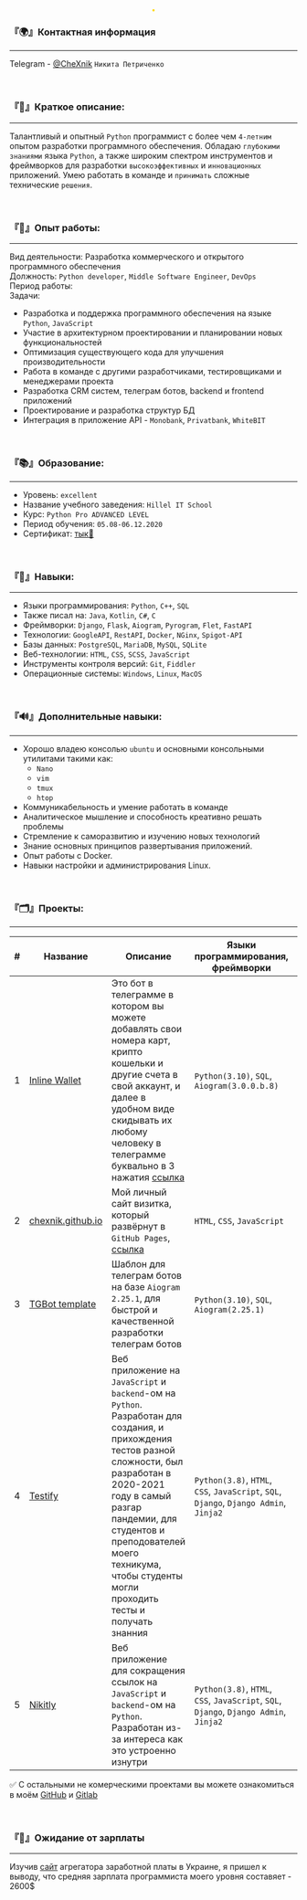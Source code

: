 <p align="center">
  
  <img alt="" style="border-radius: 20px; border: 2px gold solid" src="https://streak-stats.demolab.com?user=CheXnik&theme=gruvbox&hide_border=true&border_radius=20">
</p>

### 『🌍』Контактная информация
<hr>

Telegram - [@CheXnik](https://chexnik.t.me) `Никита Петриченко`

<br>

### 『💬』Краткое описание:
<hr>

Талантливый и опытный `Python` программист с более чем `4-летним` опытом разработки программного обеспечения. Обладаю `глубокими знаниями` языка `Python`, а также широким спектром инструментов и фреймворков для разработки `высокоэффективных` и `инновационных` приложений. Умею работать в команде и `принимать` сложные технические `решения`.

<br>

### 『🧠』Опыт работы:
<hr>

Вид деятельности: Разработка коммерческого и открытого программного обеспечения<br>
Должность: `Python developer`, `Middle Software Engineer`, `DevOps`<br>
Период работы:<br>
Задачи:
  - Разработка и поддержка программного обеспечения на языке `Python`, `JavaScript`
  - Участие в архитектурном проектировании и планировании новых функциональностей
  - Оптимизация существующего кода для улучшения производительности
  - Работа в команде с другими разработчиками, тестировщиками и менеджерами проекта
  - Разработка CRM систем, телеграм ботов, backend и frontend приложений
  - Проектирование и разработка структур БД
  - Интеграция в приложение API - `Monobank`, `Privatbank`, `WhiteBIT`

<br>

### 『📚』Образование:
<hr>

- Уровень: `excellent`
- Название учебного заведения: `Hillel IT School`
- Курс: `Python Pro ADVANCED LEVEL`
- Период обучения: `05.08-06.12.2020`
- Сертификат: [тык🔗](https://certificate.ithillel.ua/view/72538269)

<br>

### 『🚀』Навыки:
<hr>

- Языки программирования: `Python`, `C++`, `SQL`
- Также писал на: `Java`, `Kotlin`, `C#`, `C`
- Фреймворки: `Django`, `Flask`, `Aiogram`, `Pyrogram`, `Flet`, `FastAPI`
- Технологии: `GoogleAPI`, `RestAPI`, `Docker`, `NGinx`, `Spigot-API`
- Базы данных: `PostgreSQL`, `MariaDB`, `MySQL`, `SQLite`
- Веб-технологии: `HTML`, `CSS`, `SCSS`, `JavaScript`
- Инструменты контроля версий: `Git`, `Fiddler`
- Операционные системы: `Windows`, `Linux`, `MacOS`

<br>

### 『🔊』Дополнительные навыки:
<hr>

- Хорошо владею консолью `ubuntu` и основными консольными утилитами такими как:
  - `Nano`
  - `vim`
  - `tmux`
  - `htop`
- Коммуникабельность и умение работать в команде
- Аналитическое мышление и способность креативно решать проблемы
- Стремление к саморазвитию и изучению новых технологий
- Знание основных принципов развертывания приложений. 
- Опыт работы с Docker.
- Навыки настройки и администрирования Linux.

<br>

### 『🗂️』Проекты:
<hr>

| # | Название                                                           | Описание                                                                                                                                                                                                                                                                                    | Языки программирования, фреймворки                                                    | Технологии                                                 |
|---|--------------------------------------------------------------------|---------------------------------------------------------------------------------------------------------------------------------------------------------------------------------------------------------------------------------------------------------------------------------------------|---------------------------------------------------------------------------------------|------------------------------------------------------------|
| 1 | [Inline Wallet](https://github.com/CheXnik/inline-wallet)          | Это бот в телеграмме в котором вы можете добавлять свои номера карт, крипто кошельки и другие счета в свой аккаунт, и далее в удобном виде скидывать их любому человеку в телеграмме буквально в 3 нажатия [ссылка](https://t.me/MCardsBot)                                                 | `Python(3.10)`, `SQL`, `Aiogram(3.0.0.b.8)`                                           | `Docker`, `MySQL`, `TelegramAPI`                           |
| 2 | [chexnik.github.io](https://github.com/CheXnik/chexnik.github.io)  | Мой личный сайт визитка, который развёрнут в `GitHub Pages`, [ссылка](https://chexnik.github.io)                                                                                                                                                                                            | `HTML`, `CSS`, `JavaScript`                                                           | `GitHub Pages`                                             |
| 3 | [TGBot template](https://github.com/CheXnik/template_telegram_bot) | Шаблон для телеграм ботов на базе `Aiogram 2.25.1`, для быстрой и качественной разработки телеграм ботов                                                                                                                                                                                    | `Python(3.10)`, `SQL`, `Aiogram(2.25.1)`                                              | `TelegramAPI`, `SQLite`                                    |
| 4 | [Testify](https://gitlab.com/CheXnik/testify)                      | Веб приложение на `JavaScript` и `backend`-ом на `Python`. Разработан для создания, и прихождения тестов разной сложности, был разработан в 2020-2021 году в самый разгар пандемии, для студентов и преподователей моего техникума, чтобы студенты могли проходить тесты и получать знанния | `Python(3.8)`, `HTML`, `CSS`, `JavaScript`, `SQL`, `Django`, `Django Admin`, `Jinja2` | `NGinx`, `Docker`, `WEB`, `RestAPI`, `UnitTests`, `Celery` |
| 5 | [Nikitly](https://gitlab.com/CheXnik/nikitly)                      | Веб приложение для сокращения ссылок на `JavaScript` и `backend`-ом на `Python`. Разработан из-за интереса как это устроенно изнутри                                                                                                                                                        | `Python(3.8)`, `HTML`, `CSS`, `JavaScript`, `SQL`, `Django`, `Django Admin`, `Jinja2` | `NGinx`, `Docker`, `WEB`, `Celery`                         |

✅ С остальными не комерческими проектами вы можете ознакомиться в моём [GitHub](https://github.com/CheXnik) и [Gitlab](https://gitlab.com/CheXnik)

<br>

### 『💸』Ожидание от зарплаты
<hr>

Изучив [сайт](https://jobs.dou.ua/salaries/?period=2023-06&position=Middle%20SE&technology=Python) агрегатора заработной платы в Украине, я пришел к выводу, что средняя зарплата программиста моего уровня составяет - 2600$